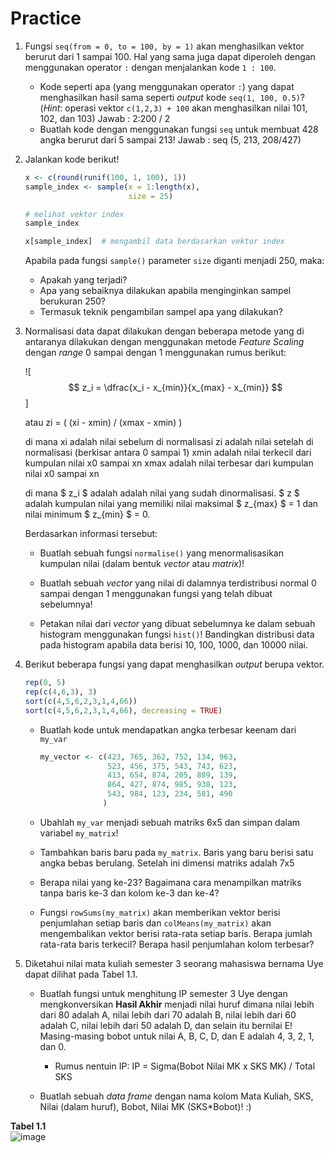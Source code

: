 # Practice

1. Fungsi `seq(from = 0, to = 100, by = 1)` akan menghasilkan vektor berurut dari 1 sampai 100. Hal yang sama juga dapat diperoleh dengan menggunakan operator `:` dengan menjalankan kode `1 : 100`. 

    - Kode seperti apa (yang menggunakan operator `:`) yang dapat menghasilkan hasil sama seperti *output* kode ` seq(1, 100, 0.5) `? (*Hint*:  operasi vektor `c(1,2,3) + 100` akan menghasilkan nilai 101, 102, dan 103)
      Jawab : 2:200 / 2
    - Buatlah kode dengan menggunakan fungsi `seq` untuk membuat 428 angka berurut dari 5 sampai 213! 
      Jawab : seq (5, 213, 208/427)
    

    
2. Jalankan kode berikut!

    ```R
    x <- c(round(runif(100, 1, 100), 1))
    sample_index <- sample(x = 1:length(x), 
                           size = 25)  
    
    # melihat vektor index
    sample_index
    
    x[sample_index]  # mengambil data berdasarkan vektor index
    ```

    Apabila pada fungsi `sample()` parameter `size` diganti menjadi 250, maka:

    - Apakah yang terjadi?
    - Apa yang sebaiknya dilakukan apabila menginginkan sampel berukuran 250?
    - Termasuk teknik pengambilan sampel apa yang dilakukan?

    

3. Normalisasi data dapat dilakukan dengan beberapa metode yang di antaranya dilakukan dengan menggunakan metode *Feature Scaling* dengan *range* 0 sampai dengan 1 menggunakan rumus berikut:

    ![$$ z_i = \dfrac{x_i - x_{min}}{x_{max} - x_{min}} $$]
    
    atau zi = ( (xi - xmin) / (xmax - xmin) )
    
    di mana xi adalah nilai sebelum di normalisasi
            zi adalah nilai setelah di normalisasi (berkisar antara 0 sampai 1)
            xmin adalah nilai terkecil dari kumpulan nilai x0 sampai xn
            xmax adalah nilai terbesar dari kumpulan nilai x0 sampai xn

    di mana $ z_i $ adalah adalah nilai yang sudah dinormalisasi. $ z $ adalah kumpulan nilai yang memiliki nilai maksimal $ z_{max} $ = 1 dan nilai minimum $ z_{min} $ = 0. 

    

    Berdasarkan informasi tersebut:

    - Buatlah sebuah fungsi `normalise()` yang menormalisasikan kumpulan nilai (dalam bentuk *vector* atau *matrix*)!

    - Buatlah sebuah *vector* yang nilai di dalamnya terdistribusi normal 0 sampai dengan 1 menggunakan fungsi yang telah dibuat sebelumnya!

    - Petakan nilai dari *vector* yang dibuat sebelumnya ke dalam sebuah histogram menggunakan fungsi `hist()`! Bandingkan distribusi data pada histogram apabila data berisi 10, 100, 1000, dan 10000 nilai.

      

4. Berikut beberapa fungsi yang dapat menghasilkan *output* berupa vektor.

    ```R
    rep(0, 5)
    rep(c(4,6,3), 3)
    sort(c(4,5,6,2,3,1,4,66))
    sort(c(4,5,6,2,3,1,4,66), decreasing = TRUE)
    ```

    - Buatlah kode untuk mendapatkan angka terbesar keenam dari `my_var`

      ```R
      my_vector <- c(423, 765, 362, 752, 134, 963, 
                     523, 456, 375, 543, 743, 623,                
                     413, 654, 874, 205, 889, 139,
                     864, 427, 874, 985, 938, 123,
                     543, 984, 123, 234, 581, 490
                    )
      ```

    - Ubahlah `my_var` menjadi sebuah matriks 6x5 dan simpan dalam variabel `my_matrix`! 

    - Tambahkan baris baru pada `my_matrix`. Baris yang baru berisi satu angka bebas berulang. Setelah ini dimensi matriks adalah 7x5

    - Berapa nilai yang ke-23? Bagaimana cara menampilkan matriks tanpa baris ke-3 dan kolom ke-3 dan ke-4?

    - Fungsi `rowSums(my_matrix)` akan memberikan vektor berisi penjumlahan setiap baris dan `colMeans(my_matrix)` akan mengembalikan vektor berisi rata-rata setiap baris. Berapa jumlah rata-rata baris terkecil? Berapa hasil penjumlahan kolom terbesar?

    

5. Diketahui nilai mata kuliah semester 3 seorang mahasiswa bernama Uye dapat dilihat pada Tabel 1.1.
   
    - Buatlah fungsi untuk menghitung IP semester 3 Uye dengan mengkonversikan **Hasil Akhir** menjadi nilai huruf dimana nilai lebih dari 80 adalah A, nilai lebih dari 70 adalah B, nilai lebih dari 60 adalah C, nilai lebih dari 50 adalah D, dan selain itu bernilai E! Masing-masing bobot untuk nilai A, B, C, D, dan E adalah 4, 3, 2, 1, dan 0.
        - Rumus nentuin IP: IP = Sigma(Bobot Nilai MK x SKS MK) / Total SKS
    
    - Buatlah sebuah *data frame* dengan nama kolom Mata Kuliah, SKS, Nilai (dalam huruf), Bobot, Nilai MK (SKS*Bobot)! :)

**Tabel 1.1**          
![image](https://user-images.githubusercontent.com/62996587/79378749-143c5700-7f88-11ea-84f6-8765b3cf7fe3.png)
    
